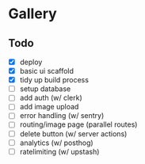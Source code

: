 # Gallery

## Todo

- [x] deploy
- [x] basic ui scaffold
- [x] tidy up build process
- [ ] setup database
- [ ] add auth (w/ clerk)
- [ ] add image upload
- [ ] error handling (w/ sentry)
- [ ] routing/image page (parallel routes)
- [ ] delete button (w/ server actions)
- [ ] analytics (w/ posthog)
- [ ] ratelimiting (w/ upstash)
